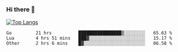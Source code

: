 ### Hi there 👋

<!--
**3Xpl0it3r/3Xpl0it3r** is a ✨ _special_ ✨ repository because its `README.md` (this file) appears on your GitHub profile.

Here are some ideas to get you started:

- 🔭 I’m currently working on ...
- 🌱 I’m currently learning ...
- 👯 I’m looking to collaborate on ...
- 🤔 I’m looking for help with ...
- 💬 Ask me about ...
- 📫 How to reach me: ...
- 😄 Pronouns: ...
- ⚡ Fun fact: ...
-->


[![Top Langs](https://github-readme-stats.vercel.app/api/top-langs/?username=3Xpl0it3r&layout=compact)](https://github.com/3Xpl0it3r/3Xpl0it3r)

<!--START_SECTION:waka-->

```text
Go         21 hrs          ████████████████▒░░░░░░░░   65.63 %
Lua        4 hrs 51 mins   ███▓░░░░░░░░░░░░░░░░░░░░░   15.17 %
Other      2 hrs 6 mins    █▓░░░░░░░░░░░░░░░░░░░░░░░   06.58 %
```

<!--END_SECTION:waka-->
